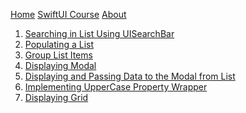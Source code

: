 <style>
    #header {
    display:none; 
  }
  </style>

[Home](http://www.declarative-swift.com)
[SwiftUI Course](https://www.udemy.com/swiftui-declarative-interfaces-for-any-apple-device/?couponCode=DECL_SWIFT)
[About](http://www.declarative-swift.com/about) 

1. [Searching in List Using UISearchBar](/searching-in-list-uisearchbar)
2. [Populating a List](/populating-list)
3. [Group List Items](/group-list-items)
4. [Displaying Modal](/displaying-modal)
5. [Displaying and Passing Data to the Modal from List](/displaying-passing-data-to-modal-from-list)
6. [Implementing UpperCase Property Wrapper](/uppercase-property-wrapper)
7. [Displaying Grid](/displaying-grid)

